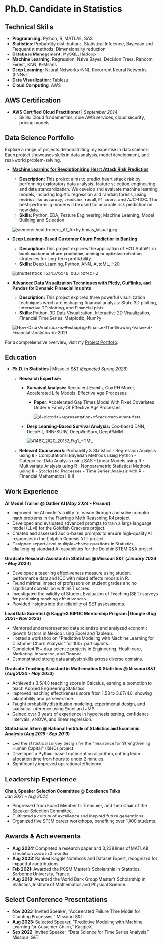 # Ph.D. Candidate in Statistics

## Technical Skills
- **Programming:** Python, R, MATLAB, SAS
- **Statistics:** Probability distributions, Statistical Inference, Bayesian and Frequentist methods, Dimensionality reduction
- **Database Management:** MySQL, Hadoop
- **Machine Learning:** Regression, Naive Bayes, Decision Trees, Random Forest, KNN, K-Means
- **Deep Learning:** Neural Networks (NN), Recurrent Neural Networks (RNNs)
- **Data Visualization:** Tableau
- **Cloud Computing:** AWS


## AWS Certification
- **AWS Certified Cloud Practitioner** | *September 2024*
  - Skills: Cloud fundamentals, core AWS services, cloud security, pricing models
    <!-- - Key Project: [Project Name - Brief Description] -->
   

## Data Science Portfolio
Explore a range of projects demonstrating my expertise in data science. Each project showcases skills in data analysis, model development, and real-world problem-solving.

- **[Machine Learning for Revolutionizing Heart Attack Risk Prediction](https://www.kaggle.com/code/emmanueldjegou/heart-attack-risk-prediction-part-1?scriptVersionId=134653587)**
  - **Description:** This project aims to predict heart attack risk by performing exploratory data analysis, feature selection, engineering, and data standardization. We develop and evaluate machine learning models, including logistic regression and random forests, using metrics like accuracy, precision, recall, F1-score, and AUC-ROC. The best-performing model will be used for accurate risk prediction on new data.
  - **Skills:** Python, EDA, Feature Engineering, Machine Learning, Model Building and Selection   

  ![siemens-healthineers_AT_Arrhythmias_Visual jpeg](https://github.com/user-attachments/assets/0b2a223b-2a53-48d0-bf23-107dd5a0771d)

- **[Deep Learning-Based Customer Churn Prediction in Banking](https://www.kaggle.com/code/emmanueldjegou/bank-customer-churn-prediction-using-h2o-automl)**
  - **Description:** This project explores the application of H2O AutoML in bank customer churn prediction, aiming to optimize retention strategies for long-term profitability.
  - **Skills:** Deep Learning, Python, ANN, AutoML, H20

  ![shutterstock_1624376548_b831bdf4c1-2](https://github.com/user-attachments/assets/3c036838-411a-4451-9504-d509858fff0d)

- **[Advanced Data Visualization Techniques with Plotly, Cufflinks, and Pandas for Dynamic Financial Insights](https://www.kaggle.com/code/emmanueldjegou/advanced-financial-data-visualization-techniques)**
  - **Description:** This project explored three powerful visualization techniques which are reshaping financial analysis: Static 3D plotting, Interactive 2D plotting, and Financial plots.
  - **Skills:** Python, 3D Data Visualization, Interactive 2D Visualization, Financial Time Series, Matplotlib, NumPy

  ![How-Data-Analytics-is-Reshaping-Finance-The-Growing-Value-of-Financial-Analytics-in-2021](https://github.com/user-attachments/assets/9035eb2b-3831-40f9-9aaf-e19c7bf464da)

For a comprehensive overview, visit my [Project Portfolio](https://www.datascienceportfol.io/emanuprojectslink).


## Education

- **Ph.D. in Statistics** | Missouri S&T (_Expected Spring 2026_)
  - **Research Expertise:** 
    - **Survaival Analysis:** Reccurent Events, Cox PH Model, Accelerated Life Models, Effective Age Processes
      - **Paper:** Accelerated Gap Times Model With Fixed Covariates Under A Family Of Effective Age Processes

        ![A-pictorial-representation-of-recurrent-event-data](https://github.com/user-attachments/assets/7c3e2d8f-998b-49f8-b049-48d6ae4025a4)

    - **Deep Learning-Based Survival Analysis:** Cox-based DNN, DeepHit, RNN-SURV, DeepWeiSurv, DeepPAMM  
           
        ![41467_2020_20167_Fig1_HTML](https://github.com/user-attachments/assets/998bbfca-7dcb-46f6-a6dc-6b995d3c2b1e)

  - **Relevant Coursework:** 
    Probability & Statistics - Regression Analysis using R - Computational Bayesian Methods using Python - Categorical Data Analysis using SAS - Linear Models using R - Multivariate Analysis using R - Nonparametric Statistical Methods using R - Stochastic Processes - Time Series Analysis with R - Financial Mathematics I & II
             		

## Work Experience
**AI Model Trainer @ Outlier AI (_May 2024 - Present_)**
- Improved the AI model's ability to reason through and solve complex math problems in the Flamingo Math Reasoning R4 project.
- Developed and evaluated advanced prompts to train a large language model (LLM) for the Goldfish Crackers project.
- Created and assessed audio-based prompts to ensure high-quality AI responses in the Dolphin Genesis ATT project.
- Designed expert-level multiple-choice questions in Statistics, challenging standard AI capabilities for the Dolphin STEM Q&A project.

**Graduate Research Assistant in Statistics @ Missouri S&T (_January 2024 - May 2024_)**
- Developed a teaching effectiveness measure using student performance data and ICC with mixed effects models in R.
- Found minimal impact of professors on student grades and no significant correlation with SET scores.
- Investigated the validity of Student Evaluation of Teaching (SET) surveys for predicting teaching effectiveness.
- Provided insights into the reliability of SET assessments.

**Lead Data Scientist @ KaggleX BIPOC Mentorship Program | Google (_Aug 2021 - Nov 2023_)**
- Mentored underrepresented data scientists and analyzed economic growth factors in Mexico using Excel and Tableau.
- Hosted a workshop on "Predictive Modeling with Machine Learning for Customer Churn Analysis" for 100+ participants.
- Completed 15+ data science projects in Engineering, Healthcare, Marketing, Insurance, and Finance.
- Demonstrated strong data analysis skills across diverse domains.

**Graduate Teaching Assistant in Mathematics & Statistics @ Missouri S&T (_Aug 2020 - May 2023_)**
- Achieved a 3.5/4.0 teaching score in Calculus, earning a promotion to teach Applied Engineering Statistics.
- Improved teaching effectiveness score from 1.53 to 3.67/4.0, showing adaptability and perseverance.
- Taught probability distribution modeling, experimental design, and statistical inference using Excel and JMP.
- Gained over 3 years of experience in hypothesis testing, confidence intervals, ANOVA, and linear regression.

**Statistician Intern @ National Institute of Statistics and Economic Analysis (_Aug 2019 - Sep 2019_)**
- Led the statistical survey design for the "Insurance for Strengthening Human Capital" (ISHC) project.
- Developed a Python-based optimization algorithm, cutting team allocation time from hours to under 2 minutes.
- Significantly improved operational efficiency.

## Leadership Experience

**Chair, Speaker Selection Committee @ Excellence Talks**  
*Jan 2021 – Aug 2024*  
- Progressed from Board Member to Treasurer, and then Chair of the Speaker Selection Committee.
- Cultivated a culture of excellence and inspired future generations.
- Organized five STEM career workshops, benefiting over 1,000 students.

## Awards & Achievements
- **Aug 2024:** Completed a research paper and 3,238 lines of MATLAB simulation code in 3 months.
- **Aug 2023:** Ranked Kaggle Notebook and Dataset Expert, recognized for impactful contributions.
- **Feb 2021:** Awarded the PGSM Master’s Scholarship in Statistics, Sorbonne University, France.
- **Aug 2018:** Awarded the World Bank Group Master’s Scholarship in Statistics, Institute of Mathematics and Physical Science.

## Select Conference Presentations
- **Nov 2023:** Invited Speaker, “Accelerated Failure Time Model for Counting Processes,” Missouri S&T.
- **Aug 2023:** Selected Speaker, “Predictive Modeling with Machine Learning for Customer Churn,” KaggleX.
- **Sep 2022:** Invited Speaker, “Data Science for Time Series Analysis,” Missouri S&T.







